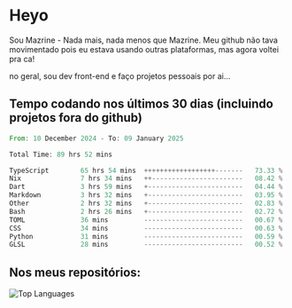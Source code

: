 # Heyo

Sou Mazrine - Nada mais, nada menos que Mazrine.
Meu github não tava movimentado pois eu estava usando outras plataformas, mas agora voltei pra ca!

no geral, sou dev front-end e faço projetos pessoais por ai...


## Tempo codando nos últimos 30 dias (incluindo projetos fora do github)
<!--START_SECTION:waka-->

```rust
From: 10 December 2024 - To: 09 January 2025

Total Time: 89 hrs 52 mins

TypeScript        65 hrs 54 mins  ++++++++++++++++++-------   73.33 %
Nix               7 hrs 34 mins   ++-----------------------   08.42 %
Dart              3 hrs 59 mins   +------------------------   04.44 %
Markdown          3 hrs 32 mins   +------------------------   03.95 %
Other             2 hrs 32 mins   +------------------------   02.83 %
Bash              2 hrs 26 mins   +------------------------   02.72 %
TOML              36 mins         -------------------------   00.67 %
CSS               34 mins         -------------------------   00.63 %
Python            31 mins         -------------------------   00.59 %
GLSL              28 mins         -------------------------   00.52 %
```

<!--END_SECTION:waka-->

<!--
**Mazrine/Mazrine** is a ✨ _special_ ✨ repository because its `README.md` (this file) appears on your GitHub profile.

Here are some ideas to get you started:

- 🔭 I’m currently working on ...
- 🌱 I’m currently learning ...
- 👯 I’m looking to collaborate on ...
- 🤔 I’m looking for help with ...
- 💬 Ask me about ...
- 📫 How to reach me: ...
- 😄 Pronouns: ...
- ⚡ Fun fact: ...
-->


## Nos meus repositórios:

![Top Languages](https://github-readme-stats.vercel.app/api/top-langs/?username=mazrine&theme=tokyonight&layout=donut&langs_count=10&locale=pt-br)
